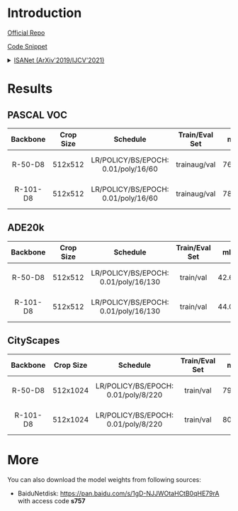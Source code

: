 # Introduction

<a href="https://github.com/openseg-group/openseg.pytorch">Official Repo</a>

<a href="https://github.com/SegmentationBLWX/sssegmentation/tree/main/ssseg/modules/models/isanet">Code Snippet</a>

<details>
<summary align="left"><a href="https://arxiv.org/pdf/1907.12273.pdf">ISANet (ArXiv'2019/IJCV'2021)</a></summary>

```latex
@article{huang2019isa,
    title={Interlaced Sparse Self-Attention for Semantic Segmentation},
    author={Huang, Lang and Yuan, Yuhui and Guo, Jianyuan and Zhang, Chao and Chen, Xilin and Wang, Jingdong},
    journal={arXiv preprint arXiv:1907.12273},
    year={2019}
}
```

</details>


# Results

## PASCAL VOC
| Backbone  | Crop Size  | Schedule                             | Train/Eval Set  | mIoU   | Download                                                                                                                                                                                                                                                                                                                                                                               |
| :-:       | :-:        | :-:                                  | :-:             | :-:    | :-:                                                                                                                                                                                                                                                                                                                                                                                    |
| R-50-D8   | 512x512    | LR/POLICY/BS/EPOCH: 0.01/poly/16/60  | trainaug/val    | 76.99% | [cfg](https://raw.githubusercontent.com/SegmentationBLWX/sssegmentation/main/ssseg/cfgs/isanet/cfgs_voc_resnet50os8.py) &#124; [model](https://github.com/SegmentationBLWX/modelstore/releases/download/ssseg_isanet/isanet_resnet50os8_voc_train.pth) &#124; [log](https://github.com/SegmentationBLWX/modelstore/releases/download/ssseg_isanet/isanet_resnet50os8_voc_train.log)    |
| R-101-D8  | 512x512    | LR/POLICY/BS/EPOCH: 0.01/poly/16/60  | trainaug/val    | 78.60% | [cfg](https://raw.githubusercontent.com/SegmentationBLWX/sssegmentation/main/ssseg/cfgs/isanet/cfgs_voc_resnet101os8.py) &#124; [model](https://github.com/SegmentationBLWX/modelstore/releases/download/ssseg_isanet/isanet_resnet101os8_voc_train.pth) &#124; [log](https://github.com/SegmentationBLWX/modelstore/releases/download/ssseg_isanet/isanet_resnet101os8_voc_train.log) |

## ADE20k
| Backbone  | Crop Size  | Schedule                             | Train/Eval Set  | mIoU   | Download                                                                                                                                                                                                                                                                                                                                                                                        |
| :-:       | :-:        | :-:                                  | :-:             | :-:    | :-:                                                                                                                                                                                                                                                                                                                                                                                             |
| R-50-D8   | 512x512    | LR/POLICY/BS/EPOCH: 0.01/poly/16/130 | train/val       | 42.60% | [cfg](https://raw.githubusercontent.com/SegmentationBLWX/sssegmentation/main/ssseg/cfgs/isanet/cfgs_ade20k_resnet50os8.py) &#124; [model](https://github.com/SegmentationBLWX/modelstore/releases/download/ssseg_isanet/isanet_resnet50os8_ade20k_train.pth) &#124; [log](https://github.com/SegmentationBLWX/modelstore/releases/download/ssseg_isanet/isanet_resnet50os8_ade20k_train.log)    |
| R-101-D8  | 512x512    | LR/POLICY/BS/EPOCH: 0.01/poly/16/130 | train/val       | 44.08% | [cfg](https://raw.githubusercontent.com/SegmentationBLWX/sssegmentation/main/ssseg/cfgs/isanet/cfgs_ade20k_resnet101os8.py) &#124; [model](https://github.com/SegmentationBLWX/modelstore/releases/download/ssseg_isanet/isanet_resnet101os8_ade20k_train.pth) &#124; [log](https://github.com/SegmentationBLWX/modelstore/releases/download/ssseg_isanet/isanet_resnet101os8_ade20k_train.log) |

## CityScapes
| Backbone  | Crop Size  | Schedule                             | Train/Eval Set  | mIoU   | Download                                                                                                                                                                                                                                                                                                                                                                                                    |
| :-:       | :-:        | :-:                                  | :-:             | :-:    | :-:                                                                                                                                                                                                                                                                                                                                                                                                         |
| R-50-D8   | 512x1024   | LR/POLICY/BS/EPOCH: 0.01/poly/8/220  | train/val       | 79.34% | [cfg](https://raw.githubusercontent.com/SegmentationBLWX/sssegmentation/main/ssseg/cfgs/isanet/cfgs_cityscapes_resnet50os8.py) &#124; [model](https://github.com/SegmentationBLWX/modelstore/releases/download/ssseg_isanet/isanet_resnet50os8_cityscapes_train.pth) &#124; [log](https://github.com/SegmentationBLWX/modelstore/releases/download/ssseg_isanet/isanet_resnet50os8_cityscapes_train.log)    |
| R-101-D8  | 512x1024   | LR/POLICY/BS/EPOCH: 0.01/poly/8/220  | train/val       | 80.58% | [cfg](https://raw.githubusercontent.com/SegmentationBLWX/sssegmentation/main/ssseg/cfgs/isanet/cfgs_cityscapes_resnet101os8.py) &#124; [model](https://github.com/SegmentationBLWX/modelstore/releases/download/ssseg_isanet/isanet_resnet101os8_cityscapes_train.pth) &#124; [log](https://github.com/SegmentationBLWX/modelstore/releases/download/ssseg_isanet/isanet_resnet101os8_cityscapes_train.log) |


# More
You can also download the model weights from following sources:
- BaiduNetdisk: https://pan.baidu.com/s/1gD-NJJWOtaHCtB0qHE79rA with access code **s757**